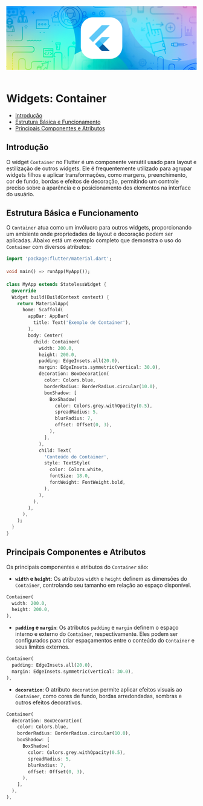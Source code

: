 <div align="center">
  <a href="https://github.com/joseferreira-dev/my-study-notes/tree/main/flutter"><img src="../../banner-flutter.png"></a>
</div>
<br>

# Widgets: Container

- [Introdução](#introdução)
- [Estrutura Básica e Funcionamento](#estrutura-básica-e-funcionamento)
- [Principais Componentes e Atributos](#principais-componentes-e-atributos)

## Introdução

O widget `Container` no Flutter é um componente versátil usado para layout e estilização de outros widgets. Ele é frequentemente utilizado para agrupar widgets filhos e aplicar transformações, como margens, preenchimento, cor de fundo, bordas e efeitos de decoração, permitindo um controle preciso sobre a aparência e o posicionamento dos elementos na interface do usuário.

## Estrutura Básica e Funcionamento

O `Container` atua como um invólucro para outros widgets, proporcionando um ambiente onde propriedades de layout e decoração podem ser aplicadas. Abaixo está um exemplo completo que demonstra o uso do `Container` com diversos atributos:

```dart
import 'package:flutter/material.dart';

void main() => runApp(MyApp());

class MyApp extends StatelessWidget {
  @override
  Widget build(BuildContext context) {
    return MaterialApp(
      home: Scaffold(
        appBar: AppBar(
          title: Text('Exemplo de Container'),
        ),
        body: Center(
          child: Container(
            width: 200.0,
            height: 200.0,
            padding: EdgeInsets.all(20.0),
            margin: EdgeInsets.symmetric(vertical: 30.0),
            decoration: BoxDecoration(
              color: Colors.blue,
              borderRadius: BorderRadius.circular(10.0),
              boxShadow: [
                BoxShadow(
                  color: Colors.grey.withOpacity(0.5),
                  spreadRadius: 5,
                  blurRadius: 7,
                  offset: Offset(0, 3),
                ),
              ],
            ),
            child: Text(
              'Conteúdo do Container',
              style: TextStyle(
                color: Colors.white,
                fontSize: 18.0,
                fontWeight: FontWeight.bold,
              ),
            ),
          ),
        ),
      ),
    );
  }
}
```

## Principais Componentes e Atributos

Os principais componentes e atributos do `Container` são:

- **`width` e `height`**: Os atributos `width` e `height` definem as dimensões do `Container`, controlando seu tamanho em relação ao espaço disponível.

```dart
Container(
  width: 200.0,
  height: 200.0,
),
```

- **`padding` e `margin`**: Os atributos `padding` e `margin` definem o espaço interno e externo do `Container`, respectivamente. Eles podem ser configurados para criar espaçamentos entre o conteúdo do `Container` e seus limites externos.

```dart
Container(
  padding: EdgeInsets.all(20.0),
  margin: EdgeInsets.symmetric(vertical: 30.0),
),
```

- **`decoration`**: O atributo `decoration` permite aplicar efeitos visuais ao `Container`, como cores de fundo, bordas arredondadas, sombras e outros efeitos decorativos.

```dart
Container(
  decoration: BoxDecoration(
    color: Colors.blue,
    borderRadius: BorderRadius.circular(10.0),
    boxShadow: [
      BoxShadow(
        color: Colors.grey.withOpacity(0.5),
        spreadRadius: 5,
        blurRadius: 7,
        offset: Offset(0, 3),
      ),
    ],
  ),
),
```
